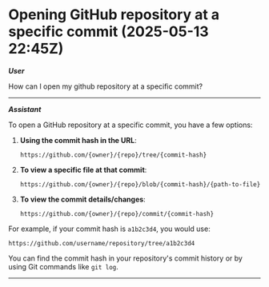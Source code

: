<!-- Generated by SpecStory -->

# Opening GitHub repository at a specific commit (2025-05-13 22:45Z)

_**User**_

How can I open my github repository at a specific commit?

---

_**Assistant**_

To open a GitHub repository at a specific commit, you have a few options:

1. **Using the commit hash in the URL**:
   ```
   https://github.com/{owner}/{repo}/tree/{commit-hash}
   ```

2. **To view a specific file at that commit**:
   ```
   https://github.com/{owner}/{repo}/blob/{commit-hash}/{path-to-file}
   ```

3. **To view the commit details/changes**:
   ```
   https://github.com/{owner}/{repo}/commit/{commit-hash}
   ```

For example, if your commit hash is `a1b2c3d4`, you would use:
```
https://github.com/username/repository/tree/a1b2c3d4
```

You can find the commit hash in your repository's commit history or by using Git commands like `git log`.

---

